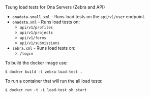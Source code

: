 Tsung load tests for Ona Servers (Zebra and API)

* `onadata-small.xml` - Runs load tests on the `api/v1/user` endpoint.
* `onadata.xml` - Runs load tests on:
	- `api/v1/profiles`
	- `api/v1/projects`
	- `api/v1/forms` 
	- `api/v1/submissions`
* `zebra.xml` - Runs load tests on:
    - `/login`

To build the docker image use:
```
$ docker build -t zebra-load-test .
```

To run a container that will run the all load tests:
```
$ docker run -t -i load-test sh start
```